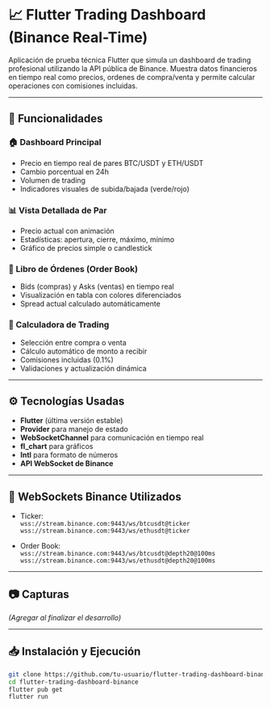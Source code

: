 # 📈 Flutter Trading Dashboard (Binance Real-Time)

Aplicación de prueba técnica Flutter que simula un dashboard de trading profesional utilizando la API pública de Binance. Muestra datos financieros en tiempo real como precios, ordenes de compra/venta y permite calcular operaciones con comisiones incluidas.

---

## 🚀 Funcionalidades

### 🏠 Dashboard Principal
- Precio en tiempo real de pares BTC/USDT y ETH/USDT
- Cambio porcentual en 24h
- Volumen de trading
- Indicadores visuales de subida/bajada (verde/rojo)

### 📊 Vista Detallada de Par
- Precio actual con animación
- Estadísticas: apertura, cierre, máximo, mínimo
- Gráfico de precios simple o candlestick

### 📘 Libro de Órdenes (Order Book)
- Bids (compras) y Asks (ventas) en tiempo real
- Visualización en tabla con colores diferenciados
- Spread actual calculado automáticamente

### 🧮 Calculadora de Trading
- Selección entre compra o venta
- Cálculo automático de monto a recibir
- Comisiones incluidas (0.1%)
- Validaciones y actualización dinámica

---

## ⚙️ Tecnologías Usadas

- **Flutter** (última versión estable)
- **Provider** para manejo de estado
- **WebSocketChannel** para comunicación en tiempo real
- **fl_chart** para gráficos
- **Intl** para formato de números
- **API WebSocket de Binance**

---

## 🔌 WebSockets Binance Utilizados

- Ticker:  
  `wss://stream.binance.com:9443/ws/btcusdt@ticker`  
  `wss://stream.binance.com:9443/ws/ethusdt@ticker`

- Order Book:  
  `wss://stream.binance.com:9443/ws/btcusdt@depth20@100ms`  
  `wss://stream.binance.com:9443/ws/ethusdt@depth20@100ms`

---

## 📷 Capturas

_(Agregar al finalizar el desarrollo)_

---

## 📥 Instalación y Ejecución

```bash
git clone https://github.com/tu-usuario/flutter-trading-dashboard-binance.git
cd flutter-trading-dashboard-binance
flutter pub get
flutter run
